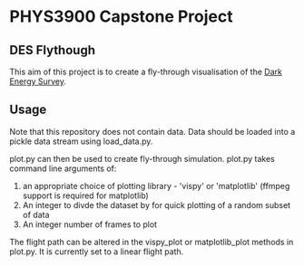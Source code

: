# PHYS3900 Capstone Project
## DES Flythough 

This aim of this project is to create a fly-through visualisation of the [Dark Energy Survey](https://www.darkenergysurvey.org/the-des-project/overview/). 

## Usage
Note that this repository does not contain data. Data should be loaded into a pickle data stream using load_data.py. 

plot.py can then be used to create fly-through simulation. plot.py takes command line arguments of: 
1. an appropriate choice of plotting library - 'vispy' or 'matplotlib' (ffmpeg support is required for matplotlib)
2. An integer to divde the dataset by for quick plotting of a random subset of data
3. An integer number of frames to plot

The flight path can be altered in the vispy_plot or matplotlib_plot methods in plot.py. It is currently set to a linear flight path.
